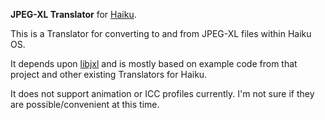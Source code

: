 **JPEG-XL Translator** for [Haiku](https://www.haiku-os.org/).

This is a Translator for converting to and from JPEG-XL files within Haiku OS.

It depends upon [libjxl](https://github.com/libjxl/libjxl) and is mostly based on example code from that project and other existing Translators for Haiku.

It does not support animation or ICC profiles currently.  I'm not sure if they are possible/convenient at this time.